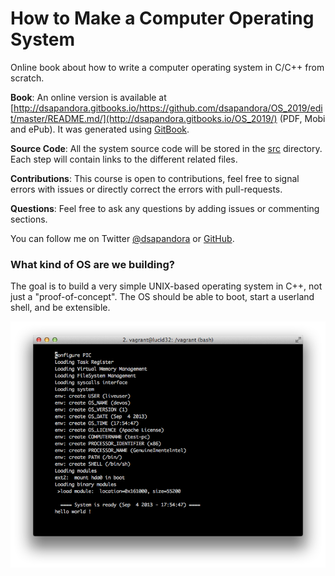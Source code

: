 How to Make a Computer Operating System
=======================================

Online book about how to write a computer operating system in C/C++ from scratch.


**Book**: An online version is available at [http://dsapandora.gitbooks.io/https://github.com/dsapandora/OS_2019/edit/master/README.md/](http://dsapandora.gitbooks.io/OS_2019/) (PDF, Mobi and ePub). It was generated using [GitBook](https://www.gitbook.com/).

**Source Code**: All the system source code will be stored in the [src](https://github.com/dsapandora/OS_2019/tree/master/src) directory. Each step will contain links to the different related files.

**Contributions**: This course is open to contributions, feel free to signal errors with issues or directly correct the errors with pull-requests.

**Questions**: Feel free to ask any questions by adding issues or commenting sections.

You can follow me on Twitter [@dsapandora](https://twitter.com/dsapandora) or [GitHub](https://github.com/dsapandora).

### What kind of OS are we building?

The goal is to build a very simple UNIX-based operating system in C++, not just a "proof-of-concept". The OS should be able to boot, start a userland shell, and be extensible.

![Screen](./preview.png)
